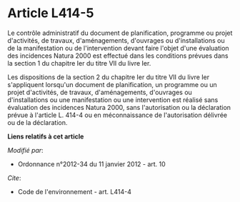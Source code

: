 # Article L414-5

Le contrôle administratif du document de planification, programme ou projet d'activités, de travaux, d'aménagements,
d'ouvrages ou d'installations ou de la manifestation ou de l'intervention devant faire l'objet d'une évaluation des
incidences Natura 2000 est effectué dans les conditions prévues dans la section 1 du chapitre Ier du titre VII du livre Ier. 

Les dispositions de la section 2 du chapitre Ier du titre VII du livre Ier s'appliquent lorsqu'un document de planification,
un programme ou un projet d'activités, de travaux, d'aménagements, d'ouvrages ou d'installations ou une manifestation ou une
intervention est réalisé sans évaluation des incidences Natura 2000, sans l'autorisation ou la déclaration prévue à l'article
L. 414-4 ou en méconnaissance de l'autorisation délivrée ou de la déclaration.

**Liens relatifs à cet article**

_Modifié par_:

  - Ordonnance n°2012-34 du 11 janvier 2012 - art. 10

_Cite_:

  - Code de l'environnement - art. L414-4
